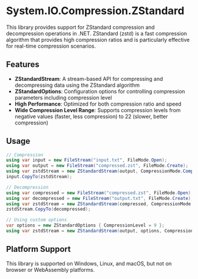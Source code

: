 # System.IO.Compression.ZStandard

This library provides support for ZStandard compression and decompression operations in .NET. ZStandard (zstd) is a fast compression algorithm that provides high compression ratios and is particularly effective for real-time compression scenarios.

## Features

- **ZStandardStream**: A stream-based API for compressing and decompressing data using the ZStandard algorithm
- **ZStandardOptions**: Configuration options for controlling compression parameters including compression level
- **High Performance**: Optimized for both compression ratio and speed
- **Wide Compression Level Range**: Supports compression levels from negative values (faster, less compression) to 22 (slower, better compression)

## Usage

```csharp
// Compression
using var input = new FileStream("input.txt", FileMode.Open);
using var output = new FileStream("compressed.zst", FileMode.Create);
using var zstdStream = new ZStandardStream(output, CompressionMode.Compress);
input.CopyTo(zstdStream);

// Decompression  
using var compressed = new FileStream("compressed.zst", FileMode.Open);
using var decompressed = new FileStream("output.txt", FileMode.Create);
using var zstdStream = new ZStandardStream(compressed, CompressionMode.Decompress);
zstdStream.CopyTo(decompressed);

// Using custom options
var options = new ZStandardOptions { CompressionLevel = 9 };
using var zstdStream = new ZStandardStream(output, options, CompressionMode.Compress);
```

## Platform Support

This library is supported on Windows, Linux, and macOS, but not on browser or WebAssembly platforms.
